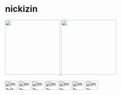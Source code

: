 # nickizin


<div>
    <a href="github.com/nickizin">
    <img height='180em' src="https://github-readme-stats.vercel.app/api?username=nickizin&show_icons=true&theme=shades-of-purple&include_all_commits=true&count_private=true">
    <img height="180em" src="https://github-readme-stats.vercel.app/api/top-langs/?username=nickizin&layout=compact&langs_count=16&theme=shades-of-purple">
</div>
<div style="display: inline-block"><br>
     <img align="center" alt="img-js" height="30" width="40" src="https://cdn.jsdelivr.net/gh/devicons/devicon/icons/nodejs/nodejs-original.svg">
     <img align="center" alt="img-tailwindcss" height="30" width="40" src="https://cdn.jsdelivr.net/gh/devicons/devicon/icons/tailwindcss/tailwindcss-plain.svg"> 
     <img align="center" alt="img-html" height="30" width="40" src="https://cdn.jsdelivr.net/gh/devicons/devicon/icons/html5/html5-original.svg"> 
     <img align="center" alt="img-html" height="30" width="40" src="https://cdn.jsdelivr.net/gh/devicons/devicon/icons/css3/css3-original.svg" />
     <img align="center" alt="img-html" height="30" width="40" src="https://cdn.jsdelivr.net/gh/devicons/devicon/icons/vuejs/vuejs-original.svg" />
     <img align="center" alt="img-html" height="30" width="40" src="https://cdn.jsdelivr.net/gh/devicons/devicon/icons/react/react-original.svg" />
     <img align="center" alt="img-html" height="30" width="40" src="https://cdn.jsdelivr.net/gh/devicons/devicon/icons/mongodb/mongodb-original.svg" />
</div>
